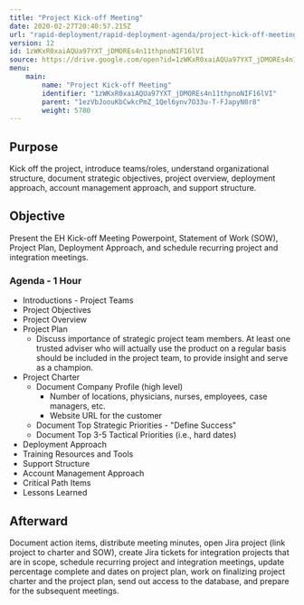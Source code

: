 ```yaml
---
title: "Project Kick-off Meeting"
date: 2020-02-27T20:40:57.215Z
url: "rapid-deployment/rapid-deployment-agenda/project-kick-off-meeting.html"
version: 12
id: 1zWKxR0xaiAQUa97YXT_jDMOREs4n11thpnoNIF16lVI
source: https://drive.google.com/open?id=1zWKxR0xaiAQUa97YXT_jDMOREs4n11thpnoNIF16lVI
menu:
    main:
        name: "Project Kick-off Meeting"
        identifier: "1zWKxR0xaiAQUa97YXT_jDMOREs4n11thpnoNIF16lVI"
        parent: "1ezVbJoouKbCwkcPmZ_1Qel6ynv7O33u-T-FJapyN0r8"
        weight: 5780
---
```

## Purpose

Kick off the project, introduce teams/roles, understand organizational structure, document strategic objectives, project overview, deployment approach, account management approach, and support structure.

## Objective

Present the EH Kick-off Meeting Powerpoint, Statement of Work (SOW), Project Plan, Deployment Approach, and schedule recurring project and integration meetings.

### Agenda - 1 Hour

* Introductions - Project Teams
* Project Objectives
* Project Overview
* Project Plan
    * Discuss importance of strategic project team members. At least one trusted adviser who will actually use the product on a regular basis should be included in the project team, to provide insight and serve as a champion.
* Project Charter
    * Document Company Profile (high level)
        * Number of locations, physicians, nurses, employees, case managers, etc.
        * Website URL for the customer
    * Document Top Strategic Priorities - "Define Success"
    * Document Top 3-5 Tactical Priorities (i.e., hard dates)
* Deployment Approach
* Training Resources and Tools
* Support Structure
* Account Management Approach
* Critical Path Items
* Lessons Learned

## Afterward

Document action items, distribute meeting minutes, open Jira project (link project to charter and SOW), create Jira tickets for integration projects that are in scope, schedule recurring project and integration meetings, update percentage complete and dates on project plan, work on finalizing project charter and the project plan, send out access to the database, and prepare for the subsequent meetings.

